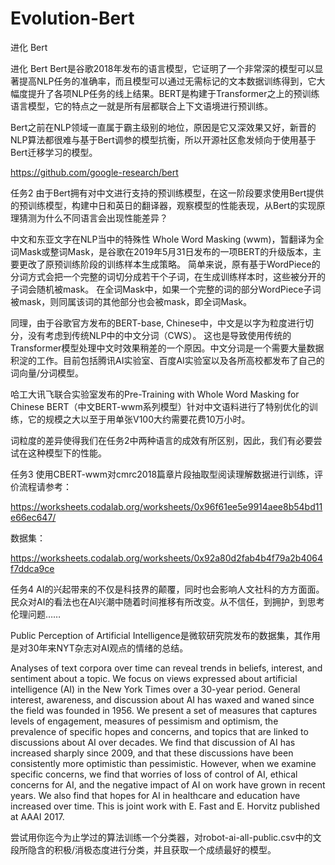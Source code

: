 # Evolution-Bert
进化 Bert

进化 Bert
Bert是谷歌2018年发布的语言模型，它证明了一个非常深的模型可以显著提高NLP任务的准确率，而且模型可以通过无需标记的文本数据训练得到，它大幅度提升了各项NLP任务的线上结果。BERT是构建于Transformer之上的预训练语言模型，它的特点之一就是所有层都联合上下文语境进行预训练。

Bert之前在NLP领域一直属于霸主级别的地位，原因是它又深效果又好，新晋的NLP算法都很难与基于Bert调参的模型抗衡，所以开源社区愈发倾向于使用基于Bert迁移学习的模型。

https://github.com/google-research/bert

任务2
由于Bert拥有对中文进行支持的预训练模型，在这一阶段要求使用Bert提供的预训练模型，构建中日和英日的翻译器，观察模型的性能表现，从Bert的实现原理猜测为什么不同语言会出现性能差异？

中文和东亚文字在NLP当中的特殊性
Whole Word Masking (wwm)，暂翻译为全词Mask或整词Mask，是谷歌在2019年5月31日发布的一项BERT的升级版本，主要更改了原预训练阶段的训练样本生成策略。 简单来说，原有基于WordPiece的分词方式会把一个完整的词切分成若干个子词，在生成训练样本时，这些被分开的子词会随机被mask。 在全词Mask中，如果一个完整的词的部分WordPiece子词被mask，则同属该词的其他部分也会被mask，即全词Mask。

同理，由于谷歌官方发布的BERT-base, Chinese中，中文是以字为粒度进行切分，没有考虑到传统NLP中的中文分词（CWS）。 这也是导致使用传统的Transformer模型处理中文时效果稍差的一个原因。中文分词是一个需要大量数据积淀的工作。目前包括腾讯AI实验室、百度AI实验室以及各所高校都发布了自己的词向量/分词模型。

哈工大讯飞联合实验室发布的Pre-Training with Whole Word Masking for Chinese BERT（中文BERT-wwm系列模型）针对中文语料进行了特别优化的训练，它的规模之大以至于用单张V100大约需要花费10万小时。

词粒度的差异使得我们在任务2中两种语言的成效有所区别，因此，我们有必要尝试在这种模型下的性能。

任务3
使用CBERT-wwm对cmrc2018篇章片段抽取型阅读理解数据进行训练，评价流程请参考：

https://worksheets.codalab.org/worksheets/0x96f61ee5e9914aee8b54bd11e66ec647/

数据集：

https://worksheets.codalab.org/worksheets/0x92a80d2fab4b4f79a2b4064f7ddca9ce

任务4
AI的兴起带来的不仅是科技界的颠覆，同时也会影响人文社科的方方面面。民众对AI的看法也在AI兴潮中随着时间推移有所改变。从不信任，到拥护，到思考伦理问题……

Public Perception of Artificial Intelligence是微软研究院发布的数据集，其作用是对30年来NYT杂志对AI观点的情绪的总结。

Analyses of text corpora over time can reveal trends in beliefs, interest, and sentiment about a topic. We focus on views expressed about artificial intelligence (AI) in the New York Times over a 30-year period. General interest, awareness, and discussion about AI has waxed and waned since the field was founded in 1956. We present a set of measures that captures levels of engagement, measures of pessimism and optimism, the prevalence of specific hopes and concerns, and topics that are linked to discussions about AI over decades. We find that discussion of AI has increased sharply since 2009, and that these discussions have been consistently more optimistic than pessimistic. However, when we examine specific concerns, we find that worries of loss of control of AI, ethical concerns for AI, and the negative impact of AI on work have grown in recent years. We also find that hopes for AI in healthcare and education have increased over time. This is joint work with E. Fast and E. Horvitz published at AAAI 2017.

尝试用你迄今为止学过的算法训练一个分类器，对robot-ai-all-public.csv中的文段所隐含的积极/消极态度进行分类，并且获取一个成绩最好的模型。

